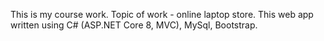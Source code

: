 This is my course work. Topic of work - online laptop store. This web app written using C# (ASP.NET Core 8, MVC), MySql, Bootstrap.
